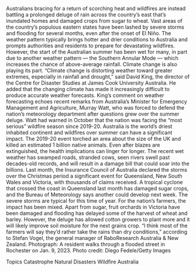 Australians bracing for a return of scorching heat and wildfires are instead battling a prolonged deluge of rain across the country’s east that’s inundated homes and damaged crops from sugar to wheat.
Vast areas of the country’s populous eastern states have been lashed by severe storms and flooding for several months, even after the onset of El Niño. The weather pattern typically brings hotter and drier conditions to Australia and prompts authorities and residents to prepare for devastating wildfires.
However, the start of the Australian summer has been wet for many, in part due to another weather pattern — the Southern Annular Mode — which increases the chance of above-average rainfall. Climate change is also playing its part.
“Climate change is distorting weather toward greater extremes, especially in rainfall and drought,” said David King, the director of the Centre for Disaster Studies at James Cook University Australia. He added that the changing climate has made it increasingly difficult to produce accurate weather forecasts.
King’s comment on weather forecasting echoes recent remarks from Australia’s Minister for Emergency Management and Agriculture, Murray Watt, who was forced to defend the nation’s meteorology department after questions grew over the summer deluge. Watt had warned in October that the nation was facing the “most serious” wildfire season since 2019-20.
Australia is the world’s driest inhabited continent and wildfires over summer can have a significant impact. The 2019-20 event torched an area about the size of the UK and killed an estimated 1 billion native animals. Even after blazes are extinguished, the health implications can linger for longer.
The recent wet weather has swamped roads, stranded cows, seen rivers swell past decades-old records, and will result in a damage bill that could soar into the billions. Last month, the Insurance Council of Australia declared the storms over the Christmas period a significant event for Queensland, New South Wales and Victoria, with thousands of claims received.
A tropical cyclone that crossed the coast in Queensland last month has damaged sugar crops, and the Bureau of Meteorology says another could develop next week. The severe storms are typical for this time of year.
For the nation’s farmers, the impact has been mixed. Apart from sugar, fruit orchards in Victoria have been damaged and flooding has delayed some of the harvest of wheat and barley. However, the deluge has allowed cotton growers to plant more and it will likely improve soil moisture for the next grains crop.
“I think most of the farmers will say they’d rather take the rains than dry conditions,” according to Stefan Vogel, the general manager of RaboResearch Australia & New Zealand.
Photograph: A resident walks through a flooded street in Rochester on Jan. 9, 2023. Photo credit: Diego Fedele/Getty Images

Topics
Catastrophe
Natural Disasters
Wildfire
Australia
